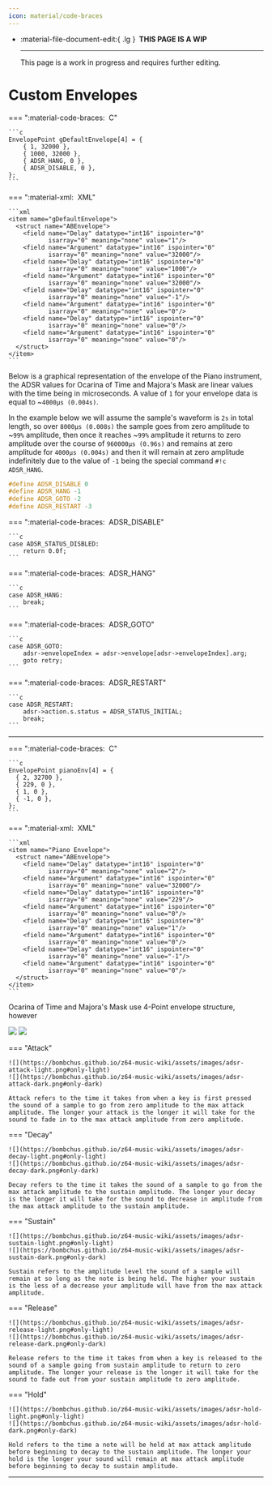 ```yaml
---
icon: material/code-braces
---
```


<div class="grid cards" markdown>

-   :material-file-document-edit:{ .lg } __&nbsp;THIS PAGE IS A WIP__
  
    ---

    This page is a work in progress and requires further editing.

</div>

# Custom Envelopes

=== ":material-code-braces: &nbsp;C"

    ```c
    EnvelopePoint gDefaultEnvelope[4] = {
        { 1, 32000 },
        { 1000, 32000 },
        { ADSR_HANG, 0 },
        { ADSR_DISABLE, 0 },
    };
    ```

=== ":material-xml: &nbsp;XML"

    ```xml
    <item name="gDefaultEnvelope">
      <struct name="ABEnvelope">
        <field name="Delay" datatype="int16" ispointer="0"
               isarray="0" meaning="none" value="1"/>
        <field name="Argument" datatype="int16" ispointer="0"
               isarray="0" meaning="none" value="32000"/>
        <field name="Delay" datatype="int16" ispointer="0"
               isarray="0" meaning="none" value="1000"/>
        <field name="Argument" datatype="int16" ispointer="0"
               isarray="0" meaning="none" value="32000"/>
        <field name="Delay" datatype="int16" ispointer="0"
               isarray="0" meaning="none" value="-1"/>
        <field name="Argument" datatype="int16" ispointer="0"
               isarray="0" meaning="none" value="0"/>
        <field name="Delay" datatype="int16" ispointer="0"
               isarray="0" meaning="none" value="0"/>
        <field name="Argument" datatype="int16" ispointer="0"
               isarray="0" meaning="none" value="0"/>
      </struct>
    </item>
    ```

Below is a graphical representation of the envelope of the Piano instrument, the ADSR values for Ocarina of Time and Majora's Mask are linear values with the time being in microseconds. A value of `1` for your envelope data is equal to ~`4000µs (0.004s)`.

In the example below we will assume the sample's waveform is `2s` in total length, so over `8000µs (0.008s)` the sample goes from zero amplitude to ~`99%` amplitude, then once it reaches ~`99%` amplitude it returns to zero amplitude over the course of `960000µs (0.96s)` and remains at zero amplitude for `4000µs (0.004s)` and then it will remain at zero amplitude indefinitely due to the value of `-1` being the special command `#!c ADSR_HANG`.

```c hl_lines="2"
#define ADSR_DISABLE 0
#define ADSR_HANG -1
#define ADSR_GOTO -2
#define ADSR_RESTART -3
```

=== ":material-code-braces: &nbsp;ADSR_DISABLE"

    ```c
    case ADSR_STATUS_DISBLED:
        return 0.0f;
    ```

=== ":material-code-braces: &nbsp;ADSR_HANG"

    ```c
    case ADSR_HANG:
        break;
    ```

=== ":material-code-braces: &nbsp;ADSR_GOTO"

    ```c
    case ADSR_GOTO:
        adsr->envelopeIndex = adsr->envelope[adsr->envelopeIndex].arg;
        goto retry;
    ```

=== ":material-code-braces: &nbsp;ADSR_RESTART"

    ```c
    case ADSR_RESTART:
        adsr->action.s.status = ADSR_STATUS_INITIAL;
        break;
    ```

-----
=== ":material-code-braces: &nbsp;C"

    ```c
    EnvelopePoint pianoEnv[4] = {
      { 2, 32700 },
      { 229, 0 },
      { 1, 0 },
      { -1, 0 },
    };
    ```

=== ":material-xml: &nbsp;XML"

    ```xml
    <item name="Piano Envelope">
      <struct name="ABEnvelope">
        <field name="Delay" datatype="int16" ispointer="0"
               isarray="0" meaning="none" value="2"/>
        <field name="Argument" datatype="int16" ispointer="0"
               isarray="0" meaning="none" value="32000"/>
        <field name="Delay" datatype="int16" ispointer="0"
               isarray="0" meaning="none" value="229"/>
        <field name="Argument" datatype="int16" ispointer="0"
               isarray="0" meaning="none" value="0"/>
        <field name="Delay" datatype="int16" ispointer="0"
               isarray="0" meaning="none" value="1"/>
        <field name="Argument" datatype="int16" ispointer="0"
               isarray="0" meaning="none" value="0"/>
        <field name="Delay" datatype="int16" ispointer="0"
               isarray="0" meaning="none" value="-1"/>
        <field name="Argument" datatype="int16" ispointer="0"
               isarray="0" meaning="none" value="0"/>
      </struct>
    </item>
    ```

Ocarina of Time and Majora's Mask use 4-Point envelope structure, however 

![](https://bombchus.github.io/z64-music-wiki/assets/images/adsr-light.png#only-light)
![](https://bombchus.github.io/z64-music-wiki/assets/images/adsr-dark.png#only-dark)

=== "Attack"

    ![](https://bombchus.github.io/z64-music-wiki/assets/images/adsr-attack-light.png#only-light)
    ![](https://bombchus.github.io/z64-music-wiki/assets/images/adsr-attack-dark.png#only-dark)

    Attack refers to the time it takes from when a key is first pressed the sound of a sample to go from zero amplitude to the max attack amplitude. The longer your attack is the longer it will take for the sound to fade in to the max attack amplitude from zero amplitude.

=== "Decay"

    ![](https://bombchus.github.io/z64-music-wiki/assets/images/adsr-decay-light.png#only-light)
    ![](https://bombchus.github.io/z64-music-wiki/assets/images/adsr-decay-dark.png#only-dark)

    Decay refers to the time it takes the sound of a sample to go from the max attack amplitude to the sustain amplitude. The longer your decay is the longer it will take for the sound to decrease in amplitude from the max attack amplitude to the sustain amplitude.

=== "Sustain"

    ![](https://bombchus.github.io/z64-music-wiki/assets/images/adsr-sustain-light.png#only-light)
    ![](https://bombchus.github.io/z64-music-wiki/assets/images/adsr-sustain-dark.png#only-dark)

    Sustain refers to the amplitude level the sound of a sample will remain at so long as the note is being held. The higher your sustain is the less of a decrease your amplitude will have from the max attack amplitude.

=== "Release"

    ![](https://bombchus.github.io/z64-music-wiki/assets/images/adsr-release-light.png#only-light)
    ![](https://bombchus.github.io/z64-music-wiki/assets/images/adsr-release-dark.png#only-dark)

    Release refers to the time it takes from when a key is released to the sound of a sample going from sustain amplitude to return to zero amplitude. The longer your release is the longer it will take for the sound to fade out from your sustain amplitude to zero amplitude.

=== "Hold"

    ![](https://bombchus.github.io/z64-music-wiki/assets/images/adsr-hold-light.png#only-light)
    ![](https://bombchus.github.io/z64-music-wiki/assets/images/adsr-hold-dark.png#only-dark)

    Hold refers to the time a note will be held at max attack amplitude before beginning to decay to the sustain amplitude. The longer your hold is the longer your sound will remain at max attack amplitude before beginning to decay to sustain amplitude.

-----